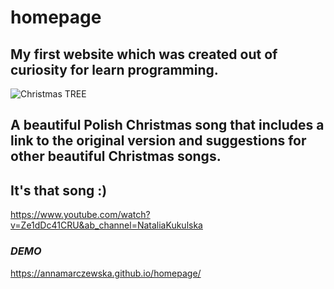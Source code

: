 # homepage
## **My first website which was created out of curiosity for learn programming.**
![Christmas TREE](https://github.com/AnnaMarczewska/homepage/blob/main/images/Christmas/ChristmasTree.png?raw=true)
## A beautiful Polish Christmas song that includes a link to the original version and suggestions for other beautiful Christmas songs.


## **It's that song :)** ##
https://www.youtube.com/watch?v=Ze1dDc41CRU&ab_channel=NataliaKukulska

### *DEMO*
 https://annamarczewska.github.io/homepage/


